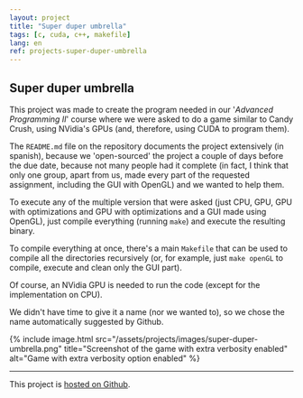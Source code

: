```yaml
---
layout: project
title: "Super duper umbrella"
tags: [c, cuda, c++, makefile]
lang: en
ref: projects-super-duper-umbrella
---
```


## Super duper umbrella

This project was made to create the program needed in our '_Advanced Programming II_'
course where we were asked to do a game similar to Candy Crush, using NVidia's GPUs (and,
therefore, using CUDA to program them).

The `README.md` file on the repository documents the project extensively (in spanish),
because we 'open-sourced' the project a couple of days before the due date, because not
many people had it complete (in fact, I think that only one group, apart from us, made
every part of the requested assignment, including the GUI with OpenGL) and we wanted to
help them.

To execute any of the multiple version that were asked (just CPU, GPU, GPU with
optimizations and GPU with optimizations and a GUI made using OpenGL), just compile
everything (running `make`) and execute the resulting binary.

To compile everything at once, there's a main `Makefile` that can be used to compile all
the directories recursively (or, for example, just `make openGL` to compile, execute and
clean only the GUI part).


Of course, an NVidia GPU is needed to run the code (except for the implementation on
CPU).


We didn't have time to give it a name (nor we wanted to), so we chose the name
automatically suggested by Github.

{% include image.html
	src="/assets/projects/images/super-duper-umbrella.png"
	title="Screenshot of the game with extra verbosity enabled"
	alt="Game with extra verbosity option enabled"
%}

----

This project is [hosted on Github](https://github.com/Foo-Manroot/super-duper-umbrella).
